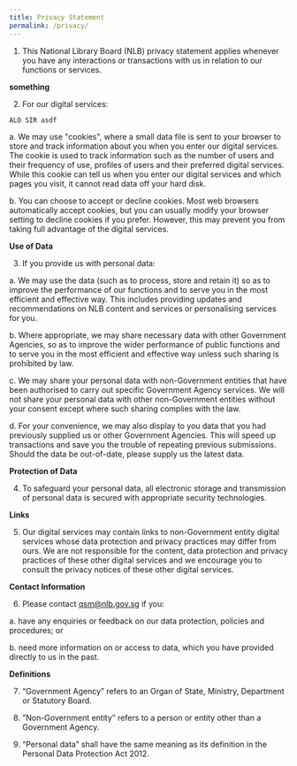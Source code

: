 ```yaml
---
title: Privacy Statement
permalink: /privacy/
---
```

1. This National Library Board (NLB) privacy statement applies whenever you have any interactions or transactions with us in relation to our functions or services.  

**something**

2. For our digital services:

 ```
 ALO SIR asdf
 ```

a. We may use "cookies", where a small data file is sent to your browser to store and track information about you when you enter our digital services. The cookie is used to track information such as the number of users and their frequency of use, profiles of users and their preferred digital services. While this cookie can tell us when you enter our digital services and which pages you visit, it cannot read data off your hard disk. 

 

b. You can choose to accept or decline cookies. Most web browsers automatically accept cookies, but you can usually modify your browser setting to decline cookies if you prefer. However, this may prevent you from taking full advantage of the digital services.

 

 

**Use of Data**

 

3. If you provide us with personal data:

 

a. We may use the data (such as to process, store and retain it) so as to improve the performance of our functions and to serve you in the most efficient and effective way. This includes providing updates and recommendations on NLB content and services or personalising services for you.  

 

b. Where appropriate, we may share necessary data with other Government Agencies, so as to improve the wider performance of public functions and to serve you in the most efficient and effective way unless such sharing is prohibited by law.

 

c. We may share your personal data with non-Government entities that have been authorised to carry out specific Government Agency services. We will not share your personal data with other non-Government entities without your consent except where such sharing complies with the law.

 

d. For your convenience, we may also display to you data that you had previously supplied us or other Government Agencies. This will speed up transactions and save you the trouble of repeating previous submissions. Should the data be out-of-date, please supply us the latest data.

 

**Protection of Data**

 

4. To safeguard your personal data, all electronic storage and transmission of personal data is secured with appropriate security technologies. 

 

**Links**

 

5. Our digital services may contain links to non-Government entity digital services whose data protection and privacy practices may differ from ours.  We are not responsible for the content, data protection and privacy practices of these other digital services and we encourage you to consult the privacy notices of these other digital services. 

 

**Contact Information**

 

6. Please contact  qsm@nlb.gov.sg if you:

 

a. have any enquiries or feedback on our data protection, policies and procedures; or

 

b. need more information on or access to data, which you have provided directly to us in the past.

 

 

**Definitions**

 

7. “Government Agency” refers to an Organ of State, Ministry, Department or Statutory Board.

 

8. ”Non-Government entity” refers to a person or entity other than a Government Agency.

 

9. “Personal data” shall have the same meaning as its definition in the Personal Data Protection Act 2012.